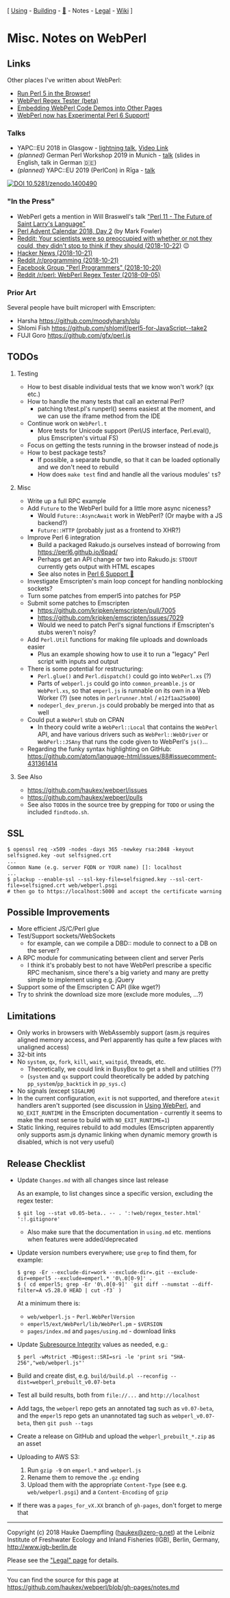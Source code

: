 
\[ [Using](using.html) -
[Building](building.html) -
[🦋](perl6.html) -
Notes -
[Legal](legal.html) -
[Wiki](https://github.com/haukex/webperl/wiki) \]

Misc. Notes on WebPerl
======================


Links
-----

Other places I've written about WebPerl:

- [Run Perl 5 in the Browser!](https://www.perlmonks.org/?node_id=1220426)
- [WebPerl Regex Tester (beta)](https://www.perlmonks.org/?node_id=1221705)
- [Embedding WebPerl Code Demos into Other Pages](https://www.perlmonks.org/?node_id=1223812)
- [WebPerl now has Experimental Perl 6 Support!](https://www.perlmonks.org/?node_id=1225647)

### Talks

- YAPC::EU 2018 in Glasgow - [lightning talk](http://act.perlconference.org/tpc-2018-glasgow/talk/7475), [Video Link](https://youtu.be/KrGSg7uVZj0?t=29520)
- *(planned)* German Perl Workshop 2019 in Munich - [talk](http://act.yapc.eu/gpw2019/talk/7616) (slides in English, talk in German 🇩🇪)
- *(planned)* YAPC::EU 2019 (PerlCon) in Rīga - [talk](https://perlcon.eu/talk/40)

[![DOI 10.5281/zenodo.1400490](https://zenodo.org/badge/DOI/10.5281/zenodo.1400490.svg)](https://doi.org/10.5281/zenodo.1400490)

### "In the Press"

- WebPerl gets a mention in Will Braswell's talk ["Perl 11 - The Future of Saint Larry's Language"](https://fosdem.org/2019/schedule/event/perl11/)
- [Perl Advent Calendar 2018, Day 2](http://www.perladvent.org/2018/2018-12-02.html) (by Mark Fowler)
- [Reddit: Your scientists were so preoccupied with whether or not they could, they didn't stop to think if they should (2018-10-22)](https://www.reddit.com/r/programmingcirclejerk/comments/9qerw5/your_scientists_were_so_preoccupied_with_whether/) 😉
- [Hacker News (2018-10-21)](https://news.ycombinator.com/item?id=18269071)
- [Reddit /r/programming (2018-10-21)](https://www.reddit.com/r/programming/comments/9q65tf/run_perl_in_the_browser_with_webperl/)
- [Facebook Group "Perl Programmers" (2018-10-20)](https://www.facebook.com/groups/perlprogrammers/permalink/2141844605848316/)
- [Reddit /r/perl: WebPerl Regex Tester (2018-09-05)](https://www.reddit.com/r/perl/comments/9d5n77/webperl_regex_tester/)

### Prior Art

Several people have built microperl with Emscripten:

- Harsha <https://github.com/moodyharsh/plu>
- Shlomi Fish <https://github.com/shlomif/perl5-for-JavaScript--take2>
- FUJI Goro <https://github.com/gfx/perl.js>


TODOs
-----

1. Testing
	
	- How to best disable individual tests that we know won't work? (qx etc.)
	- How to handle the many tests that call an external Perl?
		- patching t/test.pl's runperl() seems easiest at the moment, and we can use the iframe method from the IDE
	- Continue work on `WebPerl.t`
		- More tests for Unicode support (Perl/JS interface, Perl.eval(), plus Emscripten's virtual FS)
	- Focus on getting the tests running in the browser instead of node.js
	- How to best package tests?
		- If possible, a separate bundle, so that it can be loaded optionally and we don't need to rebuild
		- How does `make test` find and handle all the various modules' `t`s?

2. Misc
	
	- Write up a full RPC example
	- Add `Future` to the WebPerl build for a little more async niceness?
		- Would `Future::AsyncAwait` work in WebPerl? (Or maybe with a JS backend?)
		- `Future::HTTP` (probably just as a frontend to XHR?)
	- Improve Perl 6 integration
		- Build a packaged Rakudo.js ourselves instead of borrowing from <https://perl6.github.io/6pad/>
		- Perhaps get an API change or two into Rakudo.js: `STDOUT` currently gets output with HTML escapes
		- See also notes in [Perl 6 Support 🦋](perl6.html)
	- Investigate Emscripten's main loop concept for handling nonblocking sockets?
	- Turn some patches from emperl5 into patches for P5P
	- Submit some patches to Emscripten
		- <https://github.com/kripken/emscripten/pull/7005>
		- <https://github.com/kripken/emscripten/issues/7029>
		- Would we need to patch Perl's signal functions if Emscripten's stubs weren't noisy?
	- Add `Perl.Util` functions for making file uploads and downloads easier
		- Plus an example showing how to use it to run a "legacy" Perl script with inputs and output
	- There is some potential for restructuring:
		- `Perl.glue()` and `Perl.dispatch()` could go into `WebPerl.xs` (?)
		- Parts of `webperl.js` could go into `common_preamble.js` or `WebPerl.xs`,
		  so that `emperl.js` is runnable on its own in a Web Worker (?)
		  (see notes in `perlrunner.html` / `e12f1aa25a000`)
		- `nodeperl_dev_prerun.js` could probably be merged into that as well
	- Could put a `WebPerl` stub on CPAN
		- In theory could write a `WebPerl::Local` that contains the `WebPerl` API, and
		  have various drivers such as `WebPerl::WebDriver` or `WebPerl::JSAny` that
		  runs the code given to WebPerl's `js()`...
	- Regarding the funky syntax highlighting on GitHub: <https://github.com/atom/language-html/issues/88#issuecomment-431361414>

3. See Also
	
	- <https://github.com/haukex/webperl/issues>
	- <https://github.com/haukex/webperl/pulls>
	- See also `TODO`s in the source tree by grepping for `TODO`
	  or using the included `findtodo.sh`.


SSL
---

	$ openssl req -x509 -nodes -days 365 -newkey rsa:2048 -keyout selfsigned.key -out selfsigned.crt
	...
	Common Name (e.g. server FQDN or YOUR name) []: localhost
	...
	$ plackup --enable-ssl --ssl-key-file=selfsigned.key --ssl-cert-file=selfsigned.crt web/webperl.psgi
	# then go to https://localhost:5000 and accept the certificate warning

Possible Improvements
---------------------

- More efficient JS/C/Perl glue
- Test/Support sockets/WebSockets
	- for example, can we compile a DBD:: module to connect to a DB on the server?
- A RPC module for communicating between client and server Perls
	- I think it's probably best to not have WebPerl prescribe a specific RPC mechanism,
	  since there's a big variety and many are pretty simple to implement using e.g. jQuery
- Support some of the Emscripten C API (like wget?)
- Try to shrink the download size more (exclude more modules, ...?)


Limitations
-----------

- Only works in browsers with WebAssembly support
  (asm.js requires aligned memory access, and Perl apparently has quite a few places with unaligned access)
- 32-bit ints
- No `system`, `qx`, `fork`, `kill`, `wait`, `waitpid`, threads, etc.
	- Theoretically, we could link in BusyBox to get a shell and utilities (??)
	- (`system` and `qx` support could theoretically be added by patching `pp_system`/`pp_backtick` in `pp_sys.c`)
- No signals (except `SIGALRM`)
- In the current configuration, `exit` is not supported, and therefore `atexit` handlers aren't supported
  (see discussion in [Using WebPerl](using.html), and `NO_EXIT_RUNTIME` in the Emscripten documentation -
  currently it seems to make the most sense to build with `NO_EXIT_RUNTIME=1`)
- Static linking, requires rebuild to add modules
  (Emscripten apparently only supports asm.js dynamic linking when dynamic memory growth is disabled, which is not very useful)


Release Checklist
-----------------

- Update `Changes.md` with all changes since last release
  
  As an example, to list changes since a specific version, excluding the regex tester:
  
      $ git log --stat v0.05-beta.. -- . ':!web/regex_tester.html' ':!.gitignore'
  
	- Also make sure that the documentation in `using.md` etc. mentions when features were added/deprecated

- Update version numbers everywhere; use `grep` to find them, for example:
  
      $ grep -Er --exclude-dir=work --exclude-dir=.git --exclude-dir=emperl5 --exclude=emperl.* '0\.0[0-9]' .
      $ ( cd emperl5; grep -Er '0\.0[0-9]' `git diff --numstat --diff-filter=A v5.28.0 HEAD | cut -f3` )
  
  At a minimum there is:
	- `web/webperl.js` - `Perl.WebPerlVersion`
	- `emperl5/ext/WebPerl/lib/WebPerl.pm` - `$VERSION`
	- `pages/index.md` and `pages/using.md` - download links

- Update [Subresource Integrity](https://developer.mozilla.org/en-US/docs/Web/Security/Subresource_Integrity) values as needed, e.g.:
  
      $ perl -wMstrict -MDigest::SRI=sri -le 'print sri "SHA-256","web/webperl.js"'

- Build and create dist, e.g. `build/build.pl --reconfig --dist=webperl_prebuilt_v0.07-beta`

- Test all build results, both from `file://...` and `http://localhost`

- Add tags, the `webperl` repo gets an annotated tag such as `v0.07-beta`,
  and the `emperl5` repo gets an unannotated tag such as `webperl_v0.07-beta`,
  then `git push --tags`

- Create a release on GitHub and upload the `webperl_prebuilt_*.zip` as an asset

- Uploading to AWS S3:
	1. Run `gzip -9` on `emperl.*` and `webperl.js`
	2. Rename them to remove the `.gz` ending
	3. Upload them with the appropriate `Content-Type` (see e.g. `web/webperl.psgi`) and a `Content-Encoding` of `gzip`

- If there was a `pages_for_vX.XX` branch of `gh-pages`, don't forget to merge that


***

Copyright (c) 2018 Hauke Daempfling (haukex@zero-g.net)
at the Leibniz Institute of Freshwater Ecology and Inland Fisheries (IGB),
Berlin, Germany, <http://www.igb-berlin.de>

Please see the ["Legal" page](legal.html) for details.

***

You can find the source for this page at
<https://github.com/haukex/webperl/blob/gh-pages/notes.md>

